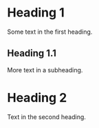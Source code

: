 # Heading 1

Some text in the first heading.

## Heading 1.1

More text in a subheading.

# Heading 2

Text in the second heading.